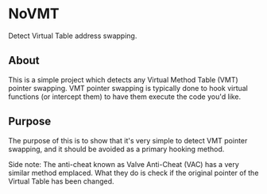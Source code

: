 # NoVMT
Detect Virtual Table address swapping.

## About
This is a simple project which detects any Virtual Method Table (VMT) pointer swapping. VMT pointer swapping is typically done to hook virtual functions (or intercept them) to have them execute the code you'd like.

## Purpose
The purpose of this is to show that it's very simple to detect VMT pointer swapping, and it should be avoided as a primary hooking method.


Side note: The anti-cheat known as Valve Anti-Cheat (VAC) has a very similar method emplaced. What they do is check if the original pointer of the Virtual Table has been changed.
